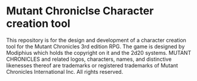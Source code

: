 # Mutant Chroniclse Character creation tool #
This repository is for the design and development of a character creation tool for 
the Mutant Chronicles 3rd edition RPG.
The game is designed by Modiphius which holds the copyright on it and the 2d20 systems.
MUTANT CHRONICLES and related logos, characters, names, and distinctive likenesses thereof are trademarks or registered trademarks of Mutant Chronicles International Inc. All rights reserved.
